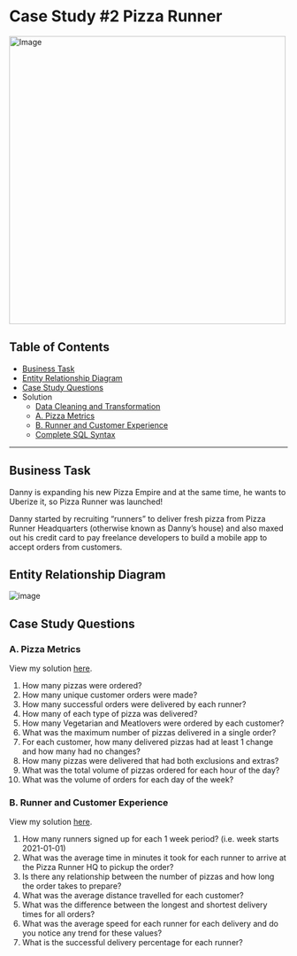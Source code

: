 # Case Study #2 Pizza Runner

<img src="https://user-images.githubusercontent.com/81607668/127271856-3c0d5b4a-baab-472c-9e24-3c1e3c3359b2.png" alt="Image" width="500" height="520">

## Table of Contents
- [Business Task](#business-task)
- [Entity Relationship Diagram](#entity-relationship-diagram)
- [Case Study Questions](#case-study-questions)
- Solution
  - [Data Cleaning and Transformation](https://github.com/HadyanAzr/8WeekSQLChallenge/blob/main/CaseStudy%20%232%20Pizza_Runner/pizza_runner.cleaning_data.sql)
  - [A. Pizza Metrics](https://github.com/HadyanAzr/8WeekSQLChallenge/blob/main/CaseStudy%20%232%20Pizza_Runner/Pizza_metrics.md)
  - [B. Runner and Customer Experience](https://github.com/HadyanAzr/8WeekSQLChallenge/blob/main/CaseStudy%20%232%20Pizza_Runner/Runner%20and%20Customer%20Experience.md)
  - [Complete SQL Syntax](https://github.com/HadyanAzr/8WeekSQLChallenge/blob/main/CaseStudy%20%232%20Pizza_Runner/pizza_runner.answering_questions.sql)

***

## Business Task
Danny is expanding his new Pizza Empire and at the same time, he wants to Uberize it, so Pizza Runner was launched!

Danny started by recruiting “runners” to deliver fresh pizza from Pizza Runner Headquarters (otherwise known as Danny’s house) and also maxed out his credit card to pay freelance developers to build a mobile app to accept orders from customers. 

## Entity Relationship Diagram

![image](https://user-images.githubusercontent.com/81607668/127271531-0b4da8c7-8b24-4a14-9093-0795c4fa037e.png)

## Case Study Questions

### A. Pizza Metrics

View my solution [here](https://github.com/HadyanAzr/8WeekSQLChallenge/blob/main/CaseStudy%20%232%20Pizza_Runner/Pizza_metrics.md).

1. How many pizzas were ordered?
2. How many unique customer orders were made?
3. How many successful orders were delivered by each runner?
4. How many of each type of pizza was delivered?
5. How many Vegetarian and Meatlovers were ordered by each customer?
6. What was the maximum number of pizzas delivered in a single order?
7. For each customer, how many delivered pizzas had at least 1 change and how many had no changes?
8. How many pizzas were delivered that had both exclusions and extras?
9. What was the total volume of pizzas ordered for each hour of the day?
10. What was the volume of orders for each day of the week?

### B. Runner and Customer Experience

View my solution [here](https://github.com/HadyanAzr/8WeekSQLChallenge/blob/main/CaseStudy%20%232%20Pizza_Runner/Runner%20and%20Customer%20Experience.md).

1. How many runners signed up for each 1 week period? (i.e. week starts 2021-01-01)
2. What was the average time in minutes it took for each runner to arrive at the Pizza Runner HQ to pickup the order?
3. Is there any relationship between the number of pizzas and how long the order takes to prepare?
4. What was the average distance travelled for each customer?
5. What was the difference between the longest and shortest delivery times for all orders?
6. What was the average speed for each runner for each delivery and do you notice any trend for these values?
7. What is the successful delivery percentage for each runner?
